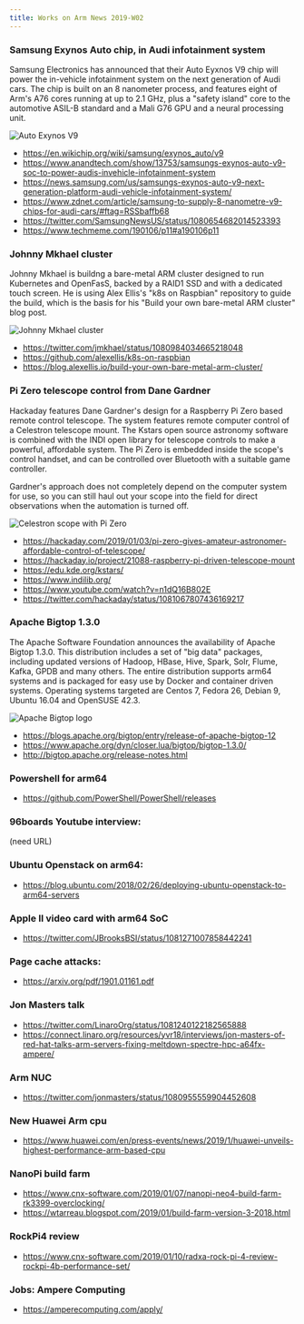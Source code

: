 ```yaml
---
title: Works on Arm News 2019-W02
---
```




### Samsung Exynos Auto chip, in Audi infotainment system

Samsung Electronics has announced that their Auto Eyxnos V9 chip will power
the in-vehicle infotainment system on the next generation of Audi cars.
The chip is built on an 8 nanometer process, and features eight
of Arm's A76 cores running at up to 2.1 GHz, plus a "safety island"
core to the automotive ASIL-B standard and a Mali G76 GPU and a
neural processing unit. 

![Auto Exynos V9](https://en.wikichip.org/w/images/thumb/1/16/exynos_auto_v9_%28front%29.png/400px-exynos_auto_v9_%28front%29.png)

* https://en.wikichip.org/wiki/samsung/exynos_auto/v9
* https://www.anandtech.com/show/13753/samsungs-exynos-auto-v9-soc-to-power-audis-invehicle-infotainment-system
* https://news.samsung.com/us/samsungs-exynos-auto-v9-next-generation-platform-audi-vehicle-infotainment-system/
* https://www.zdnet.com/article/samsung-to-supply-8-nanometre-v9-chips-for-audi-cars/#ftag=RSSbaffb68
* https://twitter.com/SamsungNewsUS/status/1080654682014523393
* https://www.techmeme.com/190106/p11#a190106p11

### Johnny Mkhael cluster

Johnny Mkhael is buildng a bare-metal ARM cluster designed to run
Kubernetes and OpenFasS, backed by a RAID1 SSD and with a dedicated touch screen.
He is using Alex Ellis's "k8s on Raspbian" repository to guide
the build, which is the basis for his "Build your own bare-metal ARM cluster"
blog post.

![Johnny Mkhael cluster](https://pbs.twimg.com/media/DwBtPXsX4AAFF7T.jpg)

* https://twitter.com/jmkhael/status/1080984034665218048
* https://github.com/alexellis/k8s-on-raspbian
* https://blog.alexellis.io/build-your-own-bare-metal-arm-cluster/

### Pi Zero telescope control from Dane Gardner

Hackaday features Dane Gardner's design for a Raspberry Pi Zero based
remote control telescope. The system features 
remote computer control of a Celestron telescope mount.
The Kstars open source astronomy software is combined with
the INDI open library for telescope controls to make a powerful,
affordable system. The Pi Zero is embedded
inside the scope's control handset, and can be controlled
over Bluetooth with a suitable game controller.

Gardner's approach does not completely
depend on the computer system for use, so you can still
haul out your scope into the field for direct observations
when the automation is turned off. 

![Celestron scope with Pi Zero](https://hackadaycom.files.wordpress.com/2018/12/Nexstar-Hand-Controller-w-RPi-Zero-W-and-INDI-0-42-screenshot-e1546306788681.png?w=800&zoom=2)

* https://hackaday.com/2019/01/03/pi-zero-gives-amateur-astronomer-affordable-control-of-telescope/
* https://hackaday.io/project/21088-raspberry-pi-driven-telescope-mount
* https://edu.kde.org/kstars/
* https://www.indilib.org/
* https://www.youtube.com/watch?v=n1dQ16B802E
* https://twitter.com/hackaday/status/1081067807436169217

### Apache Bigtop 1.3.0

The Apache Software Foundation announces the availability of
Apache Bigtop 1.3.0. This distribution includes a set of "big
data" packages, including updated versions of
Hadoop, HBase, Hive, Spark, Solr, Flume, Kafka, GPDB and many others.
The entire distribution supports arm64 systems and is packaged
for easy use by Docker and container driven systems.
Operating systems targeted are Centos 7, Fedora 26, Debian 9,
Ubuntu 16.04 and OpenSUSE 42.3.

![Apache Bigtop logo](http://bigtop.apache.org/images/bigtop-logo.png)

* https://blogs.apache.org/bigtop/entry/release-of-apache-bigtop-12
* https://www.apache.org/dyn/closer.lua/bigtop/bigtop-1.3.0/
* http://bigtop.apache.org/release-notes.html

### Powershell for arm64 

* https://github.com/PowerShell/PowerShell/releases

### 96boards Youtube interview: 

(need URL)

### Ubuntu Openstack on arm64: 

* https://blog.ubuntu.com/2018/02/26/deploying-ubuntu-openstack-to-arm64-servers

### Apple II video card with arm64 SoC 

* https://twitter.com/JBrooksBSI/status/1081271007858442241

### Page cache attacks: 

* https://arxiv.org/pdf/1901.01161.pdf

### Jon Masters talk 

* https://twitter.com/LinaroOrg/status/1081240122182565888
* https://connect.linaro.org/resources/yvr18/interviews/jon-masters-of-red-hat-talks-arm-servers-fixing-meltdown-spectre-hpc-a64fx-ampere/

### Arm NUC 

* https://twitter.com/jonmasters/status/1080955559904452608

### New Huawei Arm cpu

*  https://www.huawei.com/en/press-events/news/2019/1/huawei-unveils-highest-performance-arm-based-cpu

### NanoPi build farm

* https://www.cnx-software.com/2019/01/07/nanopi-neo4-build-farm-rk3399-overclocking/
* https://wtarreau.blogspot.com/2019/01/build-farm-version-3-2018.html

### RockPi4 review 

* https://www.cnx-software.com/2019/01/10/radxa-rock-pi-4-review-rockpi-4b-performance-set/

### Jobs: Ampere Computing 

* https://amperecomputing.com/apply/
